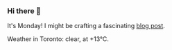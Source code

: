 ### Hi there :wave:

It's Monday! I might be crafting a fascinating [blog post](https://www.benjaminwuethrich.dev).

Weather in Toronto: clear, at +13°C.
